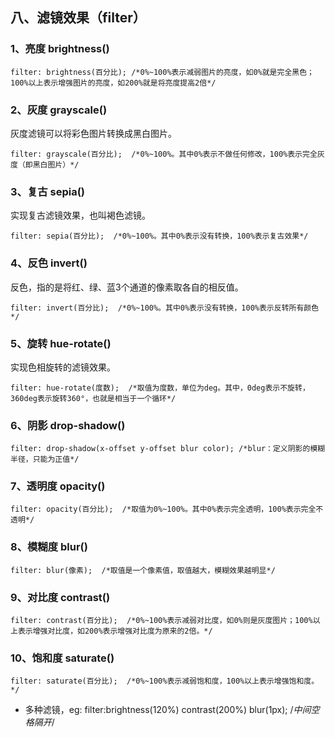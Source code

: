 ## 八、滤镜效果（filter）
### 1、亮度 brightness()
    filter: brightness(百分比); /*0%~100%表示减弱图片的亮度，如0%就是完全黑色；100%以上表示增强图片的亮度，如200%就是将亮度提高2倍*/
### 2、灰度 grayscale()
灰度滤镜可以将彩色图片转换成黑白图片。

    filter: grayscale(百分比);  /*0%~100%。其中0%表示不做任何修改，100%表示完全灰度（即黑白图片）*/
### 3、复古 sepia()
实现复古滤镜效果，也叫褐色滤镜。

    filter: sepia(百分比);  /*0%~100%。其中0%表示没有转换，100%表示复古效果*/
### 4、反色 invert()
反色，指的是将红、绿、蓝3个通道的像素取各自的相反值。

    filter: invert(百分比);  /*0%~100%。其中0%表示没有转换，100%表示反转所有颜色*/
### 5、旋转 hue-rotate()
实现色相旋转的滤镜效果。

    filter: hue-rotate(度数);  /*取值为度数，单位为deg。其中，0deg表示不旋转，360deg表示旋转360°，也就是相当于一个循环*/
### 6、阴影 drop-shadow()   
    filter: drop-shadow(x-offset y-offset blur color); /*blur：定义阴影的模糊半径，只能为正值*/
### 7、透明度 opacity()
    filter: opacity(百分比);  /*取值为0%~100%。其中0%表示完全透明，100%表示完全不透明*/
### 8、模糊度 blur()
    filter: blur(像素);  /*取值是一个像素值，取值越大，模糊效果越明显*/
### 9、对比度 contrast()
    filter: contrast(百分比);  /*0%~100%表示减弱对比度，如0%则是灰度图片；100%以上表示增强对比度，如200%表示增强对比度为原来的2倍。*/
### 10、饱和度 saturate()
    filter: saturate(百分比);  /*0%~100%表示减弱饱和度，100%以上表示增强饱和度。*/
* 多种滤镜，eg: filter:brightness(120%) contrast(200%) blur(1px);  /*中间空格隔开*/
